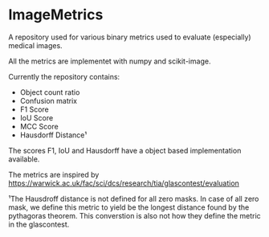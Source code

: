 # ImageMetrics
A repository used for various binary metrics used to evaluate (especially) medical images.

All the metrics are implementet with numpy and scikit-image. 

Currently the repository contains:

* Object count ratio
* Confusion matrix
* F1 Score
* IoU Score
* MCC Score
* Hausdorff Distance¹

The scores F1, IoU and Hausdorff have a object based implementation available.
 
The metrics are inspired by https://warwick.ac.uk/fac/sci/dcs/research/tia/glascontest/evaluation

¹The Hausdroff distance is not defined for all zero masks. In case of all zero mask, we define this metric to yield be the longest distance found by the pythagoras theorem. This converstion is also not how they define the metric in the glascontest.
